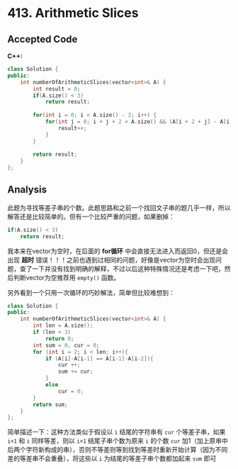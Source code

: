 # 413. Arithmetic Slices

## Accepted Code

**C++:**

```c++
class Solution {
public:
    int numberOfArithmeticSlices(vector<int>& A) {
        int result = 0;
        if(A.size() < 3)
            return result;
        
        for(int i = 0; i < A.size() - 2; i++) {
            for(int j = 0; i + j + 2 < A.size() && (A[i + 2 + j] - A[i + 1 + j]) == (A[i + 1 + j] - A[i + j]); j++) {
                result++;
            }
        }
        
        return result;
    }
};
```



## Analysis

此题为寻找等差子串的个数。此题思路和之前一个找回文子串的题几乎一样，所以解答还是比较简单的。但有一个比较严重的问题，如果删掉：

```c++
if(A.size() < 3)
    return result;
```

我本来在vector为空时，在后面的 **for循环** 中会直接无法进入而返回0，但还是会出现 **超时** 错误！！！之前也遇到过相同的问题，好像是vector为空时会出现问题，查了一下并没有找到明确的解释，不过以后这种特殊情况还是考虑一下吧，然后判断vector为空推荐用 `empty()` 函数。

另外看到一个只用一次循环的巧妙解法，简单但比较难想到：

```c++
class Solution {
public:
    int numberOfArithmeticSlices(vector<int>& A) {
        int len = A.size();
        if (len < 3)
            return 0;
        int sum = 0, cur = 0;
        for (int i = 2; i < len; i++){
            if (A[i]-A[i-1] == A[i-1]-A[i-2]){
                cur ++;
                sum += cur;
            }
            else
                cur = 0;
        }
        return sum;
    }
};
```

简单描述一下：这种方法类似于假设以 `i` 结尾的字符串有 `cur` 个等差子串，如果 `i+1` 和 `i` 同样等差，则以 `i+1` 结尾子串个数为原来 `i` 的个数 `cur` 加1（加上原串中后两个字符新构成的串），否则不等差则等到找到等差时重新开始计算（因为不同差的等差串不会重叠），将这些以 `i` 为结尾的等差子串个数都加起来 `sum` 即可